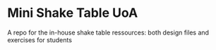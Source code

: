 # Mini Shake Table UoA
 A repo for the in-house shake table ressources: both design files and exercises for students
